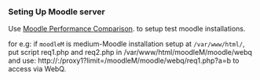 ### Seting Up Moodle server

Use [Moodle Performance Comparison](https://github.com/moodlehq/moodle-performance-comparison).
to setup test moodle installations.

for e.g:
    if `moodleM` is medium-Moodle installation setup at `/var/www/html/`,
    put script req1.php and req2.php in /var/www/html/moodleM/moodle/webq
    and use:
    http://<tokegenip>:<port>/proxy1?limit=/moodleM/moodle/webq/req1.php?a=b
    to access via WebQ.
